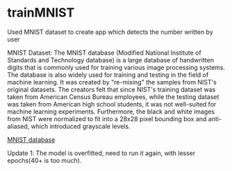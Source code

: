 # trainMNIST
Used MNIST dataset to create app which detects the number written by user

MNIST Dataset: The MNIST database (Modified National Institute of Standards and Technology database) is a large database of handwritten digits that is commonly used for training various image processing systems. The database is also widely used for training and testing in the field of machine learning. It was created by "re-mixing" the samples from NIST's original datasets. The creators felt that since NIST's training dataset was taken from American Census Bureau employees, while the testing dataset was taken from American high school students, it was not well-suited for machine learning experiments. Furthermore, the black and white images from NIST were normalized to fit into a 28x28 pixel bounding box and anti-aliased, which introduced grayscale levels.

[MNIST database](https://en.wikipedia.org/wiki/MNIST_database)

Update 1: The model is overfitted, need to run it again, with lesser epochs(40+ is too much).
